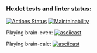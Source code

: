 ### Hexlet tests and linter status:
[![Actions Status](https://github.com/rasulich96/python-project-49/workflows/hexlet-check/badge.svg)](https://github.com/rasulich96/python-project-49/actions)
[![Maintainability](https://api.codeclimate.com/v1/badges/de483d8ab79fbbc9b9c3/maintainability)](https://codeclimate.com/github/rasulich96/python-project-49/maintainability)

Playing brain-even:
[![asciicast](https://asciinema.org/a/Qn2nzbI3hd3dFPLLib4qNTMDo.svg)](https://asciinema.org/a/Qn2nzbI3hd3dFPLLib4qNTMDo)

Playing brain-calc:
[![asciicast](https://asciinema.org/a/eSvRxTtySAr2SD3AKJBHirAZf.svg)](https://asciinema.org/a/eSvRxTtySAr2SD3AKJBHirAZf)